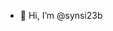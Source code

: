 - 👋 Hi, I’m @synsi23b

<!---
synsi23b/synsi23b is a ✨ special ✨ repository because its `README.md` (this file) appears on your GitHub profile.
You can click the Preview link to take a look at your changes.
--->
